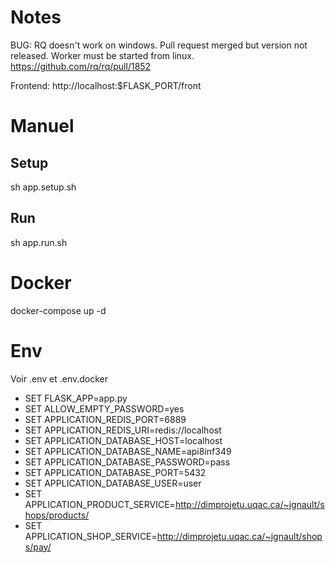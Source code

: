 # Notes
BUG: RQ doesn't work on windows. Pull request merged but version not released. Worker must be started from linux.
https://github.com/rq/rq/pull/1852

Frontend: http://localhost:$FLASK_PORT/front

# Manuel
## Setup
sh app.setup.sh

## Run
sh app.run.sh

# Docker
docker-compose up -d

# Env
Voir .env et .env.docker

- SET FLASK_APP=app.py
- SET ALLOW_EMPTY_PASSWORD=yes
- SET APPLICATION_REDIS_PORT=6889
- SET APPLICATION_REDIS_URI=redis://localhost
- SET APPLICATION_DATABASE_HOST=localhost
- SET APPLICATION_DATABASE_NAME=api8inf349
- SET APPLICATION_DATABASE_PASSWORD=pass
- SET APPLICATION_DATABASE_PORT=5432
- SET APPLICATION_DATABASE_USER=user
- SET APPLICATION_PRODUCT_SERVICE=http://dimprojetu.uqac.ca/~jgnault/shops/products/
- SET APPLICATION_SHOP_SERVICE=http://dimprojetu.uqac.ca/~jgnault/shops/pay/